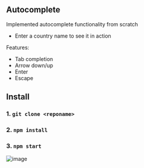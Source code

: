 ## Autocomplete
Implemented autocomplete functionality from scratch
- Enter a country name to see it in action

Features:
- Tab completion
- Arrow down/up
- Enter
- Escape

## Install
### 1. `git clone <reponame>`

### 2. `npm install`

### 3. `npm start`

![image](https://github.com/BrandonCorey/autocomplete/assets/93304067/6b3c5c5d-ad9c-4de5-aaec-145e6c02a989)
